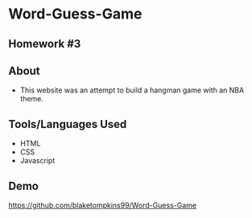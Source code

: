 # Word-Guess-Game
## Homework #3


## About
- This website was an attempt to build a hangman game with an NBA theme.

## Tools/Languages Used
- HTML
- CSS
- Javascript

## Demo
https://github.com/blaketompkins99/Word-Guess-Game


